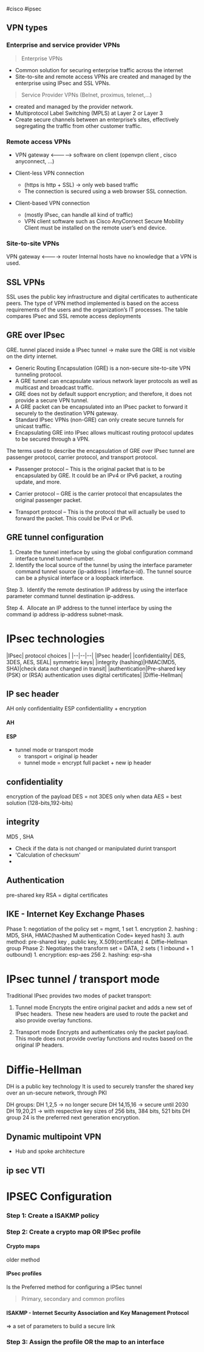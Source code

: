 #cisco #ipsec
## VPN types

### Enterprise and service provider VPNs

>Enterprise VPNs
- Common solution for securing enterprise traffic across the internet
- Site-to-site and remote access VPNs are created and managed by the enterprise using IPsec and SSL VPNs.

>Service Provider VPNs (Belnet, proximus, telenet,...)
- created and managed by the provider network.
- Multiprotocol Label Switching (MPLS) at Layer 2 or Layer 3
- Create secure channels between an enterprise’s sites, effectively segregating the traffic from other customer traffic.
### Remote access VPNs

- VPN gateway <-----> software on client (openvpn client , cisco anyconnect, ...)
- Client-less VPN connection
	- (https is http + SSL) -> only web based traffic
	- The connection is secured using a web browser SSL connection.
	
- Client-based VPN connection
	- (mostly IPsec, can handle all kind of traffic)
	- VPN client software such as Cisco AnyConnect Secure Mobility Client must be installed on the remote user’s end device.
### Site-to-site VPNs

VPN gateway <----> router
Internal hosts have no knowledge that a VPN is used.



## SSL VPNs
SSL uses the public key infrastructure and digital certificates to authenticate peers. The type of VPN method implemented is based on the access requirements of the users and the organization’s IT processes. The table compares IPsec and SSL remote access deployments

## GRE over IPsec

GRE. tunnel placed inside a IPsec tunnel -> make sure the GRE is not visible on the dirty internet.

- Generic Routing Encapsulation (GRE) is a non-secure site-to-site VPN tunneling protocol.
- A GRE tunnel can encapsulate various network layer protocols as well as multicast and broadcast traffic.
- GRE does not by default support encryption; and therefore, it does not provide a secure VPN tunnel.
- A GRE packet can be encapsulated into an IPsec packet to forward it securely to the destination VPN gateway.
- Standard IPsec VPNs (non-GRE) can only create secure tunnels for unicast traffic.
- Encapsulating GRE into IPsec allows multicast routing protocol updates to be secured through a VPN.

The terms used to describe the encapsulation of GRE over IPsec tunnel are passenger protocol, carrier protocol, and transport protocol.

- Passenger protocol – This is the original packet that is to be encapsulated by GRE. It could be an IPv4 or IPv6 packet, a routing update, and more.

- Carrier protocol – GRE is the carrier protocol that encapsulates the original passenger packet.

- Transport protocol – This is the protocol that will actually be used to forward the packet. This could be IPv4 or IPv6.

## GRE tunnel configuration

1. Create the tunnel interface by using the global configuration command interface tunnel tunnel-number.
2. Identify the local source of the tunnel by using the interface parameter command tunnel source {ip-address | interface-id}. The tunnel source can be a physical interface or a loopback interface.

Step 3.  Identify the remote destination IP address by using the interface parameter command tunnel destination ip-address.

Step 4.  Allocate an IP address to the tunnel interface by using the command ip address ip-address subnet-mask.

# IPsec technologies

|IPsec| protocol choices |
|--|--|--|
|IPsec header|
|confidentiality| DES, 3DES, AES, SEAL| symmetric keys|
|integrity (hashing)|HMAC(MD5, SHA)|check data not changed in transit|
|authentication|Pre-shared key (PSK) or (RSA) authentication uses digital certificates|
|Diffie-Hellman|

## IP sec header
AH only confidentiality 
ESP confidentiallity + encryption

#### AH
#### ESP

- tunnel mode or transport mode
	- transport = original ip header 
	- tunnel mode = encrypt full packet + new ip header


## confidentiality

encryption of the payload
DES = not 
3DES only when data 
AES = best solution (128-bits,192-bits)
## integrity
MD5 , SHA

- Check if the data is not changed or manipulated durint transport
- 'Calculation of checksum'
-

## Authentication

pre-shared key
RSA = digital certificates
## IKE - Internet Key Exchange Phases

Phase 1: negotiation of the policy set =  mgmt, 1 set
	1. encryption
	2. hashing : MD5, SHA, HMAC(hashed M authentication Code= keyed hash)
	3. auth method: pre-shared key , public key, X.509(certificate)
	4. Diffie-Hellman group
Phase 2: Negotiates the transform set = DATA, 2 sets ( 1 inbound + 1 outbound)
	1. encryption: esp-aes 256
	2. hashing: esp-sha
# IPsec tunnel / transport mode
Traditional IPsec provides two modes of packet transport:

1. Tunnel mode
	Encrypts the entire original packet and adds a new set of IPsec headers.  These new headers are used to route the packet and also provide overlay functions.
	
2. Transport mode
	Encrypts and authenticates only the packet payload. This mode does not provide overlay functions and routes based on the original IP headers.


# Diffie-Hellman

DH is a public key technology
It is used to securely transfer the shared key over an un-secure network, through PKI

DH groups:
DH 1,2,5 -> no longer secure
DH 14,15,16 -> secure until 2030
DH 19,20,21 -> with respective key sizes of 256 bits, 384 bits, 521 bits
DH group 24 is the preferred next generation encryption.











## Dynamic multipoint VPN
- Hub and spoke architecture


## ip sec VTI


# IPSEC Configuration

### Step 1:  Create a ISAKMP policy

### Step 2: Create a crypto map OR IPSec profile

#### Crypto maps
older method

#### IPsec profiles
Is the Preferred method for configuring a IPSec tunnel

> Primary, secondary and common profiles




#### ISAKMP - Internet Security Association and Key Management Protocol
 => a set of parameters to build a secure link


### Step 3: Assign the profile OR the map to an interface
